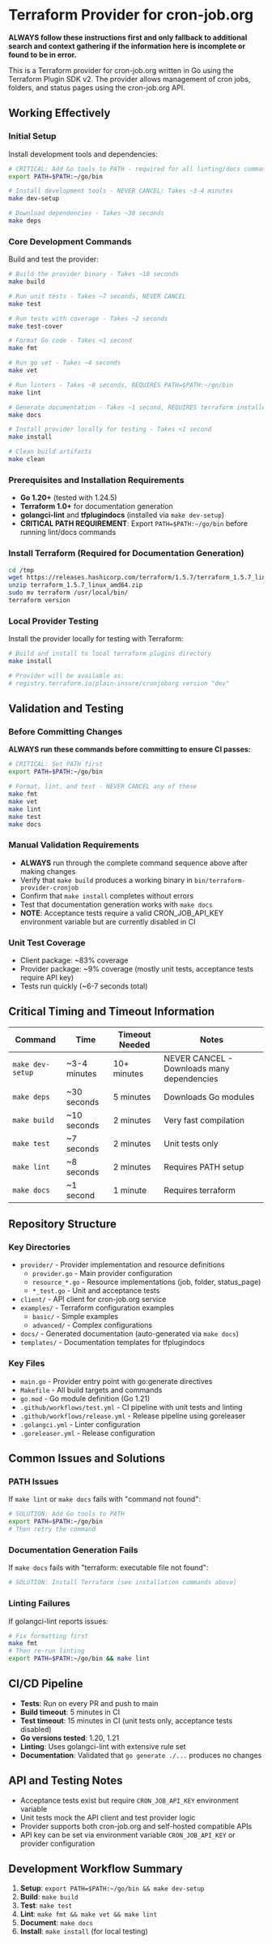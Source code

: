 # Terraform Provider for cron-job.org

**ALWAYS follow these instructions first and only fallback to additional search and context gathering if the information here is incomplete or found to be in error.**

This is a Terraform provider for cron-job.org written in Go using the Terraform Plugin SDK v2. The provider allows management of cron jobs, folders, and status pages using the cron-job.org API.

## Working Effectively

### Initial Setup
Install development tools and dependencies:
```bash
# CRITICAL: Add Go tools to PATH - required for all linting/docs commands
export PATH=$PATH:~/go/bin

# Install development tools - NEVER CANCEL: Takes ~3-4 minutes
make dev-setup

# Download dependencies - Takes ~30 seconds
make deps
```

### Core Development Commands
Build and test the provider:
```bash
# Build the provider binary - Takes ~10 seconds
make build

# Run unit tests - Takes ~7 seconds, NEVER CANCEL
make test

# Run tests with coverage - Takes ~2 seconds
make test-cover

# Format Go code - Takes <1 second
make fmt

# Run go vet - Takes ~4 seconds
make vet

# Run linters - Takes ~8 seconds, REQUIRES PATH=$PATH:~/go/bin
make lint

# Generate documentation - Takes ~1 second, REQUIRES terraform installed
make docs

# Install provider locally for testing - Takes <1 second
make install

# Clean build artifacts
make clean
```

### Prerequisites and Installation Requirements
- **Go 1.20+** (tested with 1.24.5)
- **Terraform 1.0+** for documentation generation
- **golangci-lint** and **tfplugindocs** (installed via `make dev-setup`)
- **CRITICAL PATH REQUIREMENT**: Export `PATH=$PATH:~/go/bin` before running lint/docs commands

### Install Terraform (Required for Documentation Generation)
```bash
cd /tmp
wget https://releases.hashicorp.com/terraform/1.5.7/terraform_1.5.7_linux_amd64.zip
unzip terraform_1.5.7_linux_amd64.zip
sudo mv terraform /usr/local/bin/
terraform version
```

### Local Provider Testing
Install the provider locally for testing with Terraform:
```bash
# Build and install to local terraform plugins directory
make install

# Provider will be available as:
# registry.terraform.io/plain-insure/cronjoborg version "dev"
```

## Validation and Testing

### Before Committing Changes
**ALWAYS run these commands before committing to ensure CI passes:**
```bash
# CRITICAL: Set PATH first
export PATH=$PATH:~/go/bin

# Format, lint, and test - NEVER CANCEL any of these
make fmt
make vet  
make lint
make test
make docs
```

### Manual Validation Requirements
- **ALWAYS** run through the complete command sequence above after making changes
- Verify that `make build` produces a working binary in `bin/terraform-provider-cronjob`
- Confirm that `make install` completes without errors
- Test that documentation generation works with `make docs`
- **NOTE**: Acceptance tests require a valid CRON_JOB_API_KEY environment variable but are currently disabled in CI

### Unit Test Coverage
- Client package: ~83% coverage
- Provider package: ~9% coverage (mostly unit tests, acceptance tests require API key)
- Tests run quickly (~6-7 seconds total)

## Critical Timing and Timeout Information

| Command | Time | Timeout Needed | Notes |
|---------|------|----------------|--------|
| `make dev-setup` | ~3-4 minutes | 10+ minutes | NEVER CANCEL - Downloads many dependencies |
| `make deps` | ~30 seconds | 5 minutes | Downloads Go modules |
| `make build` | ~10 seconds | 2 minutes | Very fast compilation |
| `make test` | ~7 seconds | 2 minutes | Unit tests only |
| `make lint` | ~8 seconds | 2 minutes | Requires PATH setup |
| `make docs` | ~1 second | 1 minute | Requires terraform |

## Repository Structure

### Key Directories
- `provider/` - Provider implementation and resource definitions
  - `provider.go` - Main provider configuration
  - `resource_*.go` - Resource implementations (job, folder, status_page)
  - `*_test.go` - Unit and acceptance tests
- `client/` - API client for cron-job.org service
- `examples/` - Terraform configuration examples
  - `basic/` - Simple examples
  - `advanced/` - Complex configurations
- `docs/` - Generated documentation (auto-generated via `make docs`)
- `templates/` - Documentation templates for tfplugindocs

### Key Files
- `main.go` - Provider entry point with go:generate directives
- `Makefile` - All build targets and commands
- `go.mod` - Go module definition (Go 1.21)
- `.github/workflows/test.yml` - CI pipeline with unit tests and linting
- `.github/workflows/release.yml` - Release pipeline using goreleaser
- `.golangci.yml` - Linter configuration
- `.goreleaser.yml` - Release configuration

## Common Issues and Solutions

### PATH Issues
If `make lint` or `make docs` fails with "command not found":
```bash
# SOLUTION: Add Go tools to PATH
export PATH=$PATH:~/go/bin
# Then retry the command
```

### Documentation Generation Fails
If `make docs` fails with "terraform: executable file not found":
```bash
# SOLUTION: Install Terraform (see installation commands above)
```

### Linting Failures
If golangci-lint reports issues:
```bash
# Fix formatting first
make fmt
# Then re-run linting
export PATH=$PATH:~/go/bin && make lint
```

## CI/CD Pipeline
- **Tests**: Run on every PR and push to main
- **Build timeout**: 5 minutes in CI
- **Test timeout**: 15 minutes in CI (unit tests only, acceptance tests disabled)
- **Go versions tested**: 1.20, 1.21
- **Linting**: Uses golangci-lint with extensive rule set
- **Documentation**: Validated that `go generate ./...` produces no changes

## API and Testing Notes
- Acceptance tests exist but require `CRON_JOB_API_KEY` environment variable
- Unit tests mock the API client and test provider logic
- Provider supports both cron-job.org and self-hosted compatible APIs
- API key can be set via environment variable `CRON_JOB_API_KEY` or provider configuration

## Development Workflow Summary
1. **Setup**: `export PATH=$PATH:~/go/bin && make dev-setup`
2. **Build**: `make build`
3. **Test**: `make test`
4. **Lint**: `make fmt && make vet && make lint`
5. **Document**: `make docs`
6. **Install**: `make install` (for local testing)